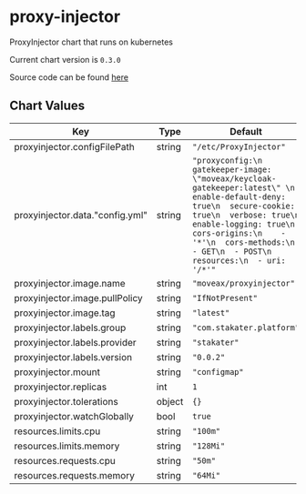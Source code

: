 proxy-injector
==============
ProxyInjector chart that runs on kubernetes

Current chart version is `0.3.0`

Source code can be found [here](https://github.com/stakater/ProxyInjector)



## Chart Values

| Key | Type | Default | Description |
|-----|------|---------|-------------|
| proxyinjector.configFilePath | string | `"/etc/ProxyInjector"` |  |
| proxyinjector.data."config.yml" | string | `"proxyconfig:\n  gatekeeper-image: \"moveax/keycloak-gatekeeper:latest\" \n  enable-default-deny: true\n  secure-cookie: true\n  verbose: true\n  enable-logging: true\n  cors-origins:\n    - '*'\n  cors-methods:\n  - GET\n  - POST\n  resources:\n  - uri: '/*'"` |  |
| proxyinjector.image.name | string | `"moveax/proxyinjector"` |  |
| proxyinjector.image.pullPolicy | string | `"IfNotPresent"` |  |
| proxyinjector.image.tag | string | `"latest"` |  |
| proxyinjector.labels.group | string | `"com.stakater.platform"` |  |
| proxyinjector.labels.provider | string | `"stakater"` |  |
| proxyinjector.labels.version | string | `"0.0.2"` |  |
| proxyinjector.mount | string | `"configmap"` |  |
| proxyinjector.replicas | int | `1` |  |
| proxyinjector.tolerations | object | `{}` |  |
| proxyinjector.watchGlobally | bool | `true` |  |
| resources.limits.cpu | string | `"100m"` |  |
| resources.limits.memory | string | `"128Mi"` |  |
| resources.requests.cpu | string | `"50m"` |  |
| resources.requests.memory | string | `"64Mi"` |  |
